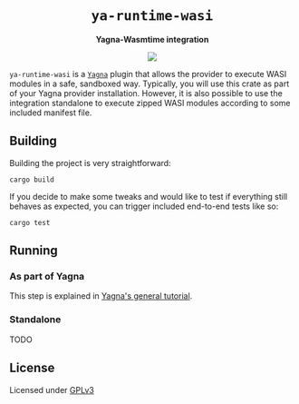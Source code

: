 <div align="center">
  <h1><code>ya-runtime-wasi</code></h1>

  <p>
    <strong>Yagna-Wasmtime integration</strong>
  </p>

  <p>
    <a href="https://github.com/golemfactory/ya-runtime-wasi/actions"><img src="https://github.com/golemfactory/ya-runtime-wasi/actions?query=workflow%3A%22Continuous+integration%22/badge.svg" /></a>
  </p>
</div>

`ya-runtime-wasi` is a [`Yagna`] plugin that allows the provider to execute WASI modules
in a safe, sandboxed way. Typically, you will use this crate as part of your Yagna provider
installation. However, it is also possible to use the integration standalone to execute
zipped WASI modules according to some included manifest file.

[`Yagna`]: https://github.com/golemfactory/yagna

## Building

Building the project is very straightforward:

```
cargo build
```

If you decide to make some tweaks and would like to test if everything still behaves
as expected, you can trigger included end-to-end tests like so:

```
cargo test
```

## Running

### As part of Yagna

This step is explained in [Yagna's general tutorial].

[Yagna's general tutorial]: https://github.com/golemfactory/yagna/tree/master/agent/provider

### Standalone

TODO

## License

Licensed under [GPLv3](LICENSE)

